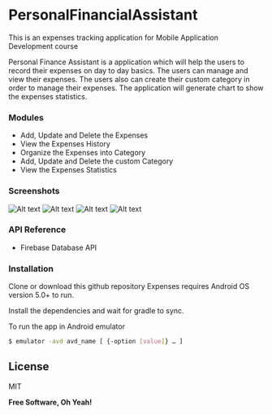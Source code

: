 # PersonalFinancialAssistant
This is an expenses tracking application for Mobile Application Development course

Personal Finance Assistant is a application which will help the users to record their expenses on day to day basics. The users can manage and view their expenses. The users also can create their custom category in order to manage their expenses. The application will generate chart to show the expenses statistics. 


### Modules

  - Add, Update and Delete the Expenses
  - View the Expenses History
  - Organize the Expenses into Category
  - Add, Update and Delete the custom Category
  - View the Expenses Statistics

### Screenshots

![Alt text](/photos/1.png?raw=true "")
![Alt text](/photos/2.png?raw=true "")
![Alt text](/photos/3.png?raw=true "")
![Alt text](/photos/4.png?raw=true "")

### API Reference

  - Firebase Database API

### Installation

Clone or download this github repository
Expenses requires Android OS version 5.0+ to run.

Install the dependencies and wait for gradle to sync.


To run the app in Android emulator

```sh
$ emulator -avd avd_name [ {-option [value]} … ]
```


License
----

MIT


**Free Software, Oh Yeah!**

